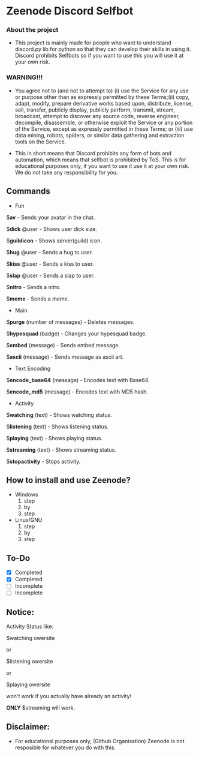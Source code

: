 # Zeenode Discord Selfbot

### About the project

- This project is mainly made for people who want to understand discord.py lib for python so that they can develop their skills in using it. Discord prohibits Selfbots so if you want to use this you will use it at your own risk.

### WARNING!!!

- You agree not to (and not to attempt to) (i) use the Service for any use or purpose other than as expressly permitted by these Terms;(ii) copy, adapt, modify, prepare derivative works based upon, distribute, license, sell, transfer, publicly display, publicly perform, transmit, stream, broadcast, attempt to discover any source code, reverse engineer, decompile, disassemble, or otherwise exploit the Service or any portion of the Service, except as expressly permitted in these Terms; or (iii) use data mining, robots, spiders, or similar data gathering and extraction tools on the Service.

- This in short means that Discord prohibits any form of bots and automation, which means that selfbot is prohibited by ToS. This is for educational purposes only, if you want to use it use it at your own risk. We do not take any responsibility for you.



## Commands

- Fun

$**av** - Sends your avatar in the chat.                                                                          

$**dick** @user - Shows user dick size.                                                                                

$**guildicon** - Shows server(guild) icon.                                                                             

$**hug** @user - Sends a hug to user.

$**kiss** @user - Sends a kiss to user.                                                                            

$**slap** @user - Sends a slap to user.                                                                                 

$**nitro** - Sends a nitro.                                                                                           

$**meme** - Sends a meme.                                                                                             

- Main

$**purge** (number of messages) - Deletes messages.                                                                    

$**hypesquad** (badge) - Changes your hypesquad badge.                                                                  

$**embed** (message) - Sends embed message.                                                                             

$**ascii** (message) - Sends message as ascii art.                                                                      

- Text Encoding

$**encode_base64** (message) - Encodes text with Base64.                                                                  

$**encode_md5** (message) - Encodes text with MD5 hash.                                                           

- Activity

$**watching** (text) - Shows watching status. 

$**listening** (text) - Shows listening status.                                                                              

$**playing** (text) - Shows playing status. 

$**streaming** (text) - Shows streaming status.

$**stopactivity** - Stops activity.

## How to install and use Zeenode?
- Windows
    1. step
    2. by
    3. step
- Linux/GNU
    1. step
    2. by
    3. step

## To-Do
- [x] Completed
- [x] Completed
- [ ] Incomplete
- [ ] Incomplete

## Notice:

Activity Status like:

$watching owersite

or

$listening owersite

or

$playing owersite

won't work if you actually have already an activity!

****ONLY**** $streaming will work.


## Disclaimer:

- For educational purposes only, (Github Organisation) Zeenode is not resposible for whatever you do with this.
